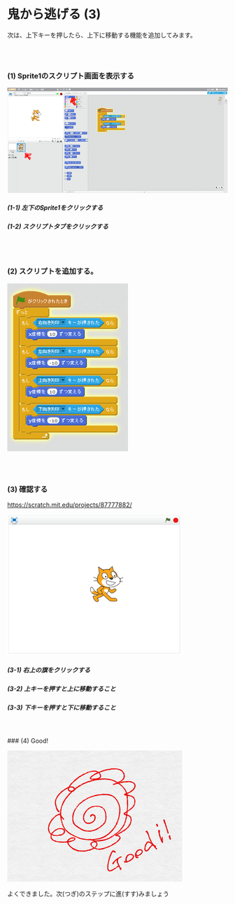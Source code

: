 # 鬼から逃げる (3)



次は、上下キーを押したら、上下に移動する機能を追加してみます。

<br>
<br>

### (1) Sprite1のスクリプト画面を表示する

![](e001.png)

##### (1-1) 左下のSprite1をクリックする
##### (1-2) スクリプトタブをクリックする

<br>
<br>

### (2) スクリプトを追加する。
![](se001.png)

<br>
<br>

### (3) 確認する
https://scratch.mit.edu/projects/87777882/

![](con01.png)
##### (3-1) 右上の旗をクリックする
##### (3-2) 上キーを押すと上に移動すること
##### (3-3) 下キーを押すと下に移動すること


<br>
<br>
### (4) Good!

![](../good.png)

よくできました。次(つぎ)のステップに進(すす)みましょう
